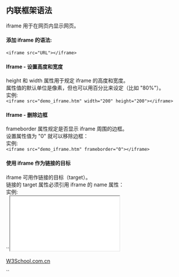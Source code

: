 ## 内联框架语法
iframe 用于在网页内显示网页。

#### 添加 iframe 的语法:
`<iframe src="URL"></iframe>`
#### Iframe - 设置高度和宽度
height 和 width 属性用于规定 iframe 的高度和宽度。<br>
属性值的默认单位是像素，但也可以用百分比来设定（比如 "80%"）。<br>
实例:<br>
`<iframe src="demo_iframe.htm" width="200" height="200"></iframe>
`
#### Iframe - 删除边框
frameborder 属性规定是否显示 iframe 周围的边框。<br>
设置属性值为 "0" 就可以移除边框：<br>
实例:<br>
`<iframe src="demo_iframe.htm" frameborder="0"></iframe>
`
#### 使用 iframe 作为链接的目标
iframe 可用作链接的目标（target）。<br>
链接的 target 属性必须引用 iframe 的 name 属性：<br>
实例:<br>
``<iframe src="demo_iframe.htm" name="iframe_a"></iframe>
  <p><a href="http://www.w3school.com.cn" target="iframe_a">W3School.com.cn</a></p>``